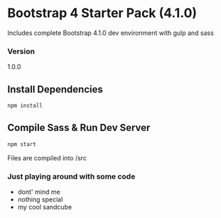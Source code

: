 # Bootstrap 4 Starter Pack (4.1.0)

Includes complete Bootstrap 4.1.0 dev environment with gulp and sass

### Version

1.0.0

## Install Dependencies

```bash
npm install 
```

## Compile Sass & Run Dev Server

```bash
npm start
```

Files are compiled into /src

### Just playing around with some code

- dont' mind me
- nothing special
- my cool sandcube
